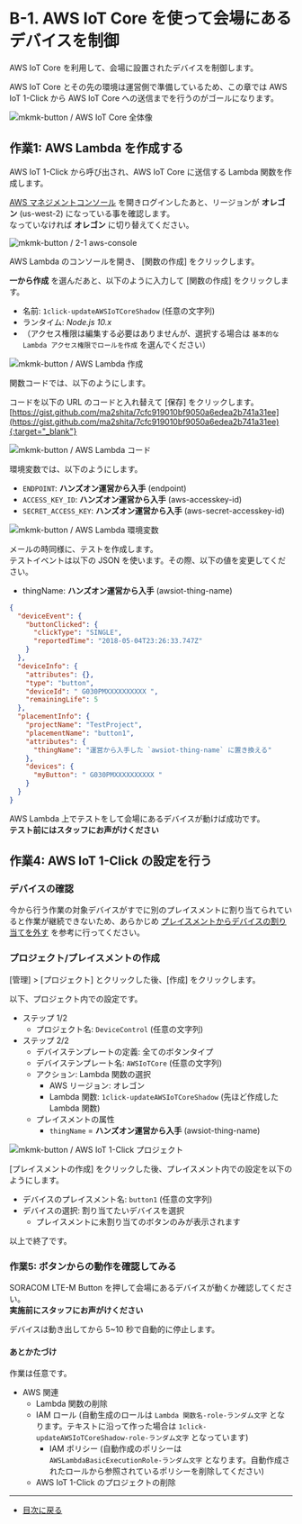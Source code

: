 # B-1. AWS IoT Core を使って会場にあるデバイスを制御

AWS IoT Core を利用して、会場に設置されたデバイスを制御します。

AWS IoT Core とその先の環境は運営側で準備しているため、この章では AWS IoT 1-Click から AWS IoT Core への送信までを行うのがゴールになります。

![mkmk-button / AWS IoT Core 全体像](https://docs.google.com/drawings/d/e/2PACX-1vSs0tF-8s21WZHxe7bWXMOkl5V06Y8hEdLnoQZQyDAMhnw5NCgCNYNJK_R-erEGY3sigR5RNlKS-2nj/pub?w=806&h=379)

## 作業1: AWS Lambda を作成する

AWS IoT 1-Click から呼び出され、AWS IoT Core に送信する Lambda 関数を作成します。

[AWS マネジメントコンソール](https://console.aws.amazon.com/console/home) を開きログインしたあと、リージョンが **オレゴン** (us-west-2) になっている事を確認します。  
なっていなければ **オレゴン** に切り替えてください。

![mkmk-button / 2-1 aws-console](https://docs.google.com/drawings/d/e/2PACX-1vSgprF60wQZHq5nvPUcueml_-wNwuVn3EWx9FqRV73-7mxS0bapShs6fPVD2LMV-Lrr6GLlb-aEhjIr/pub?w=928&h=189)

AWS Lambda のコンソールを開き、 [関数の作成] をクリックします。

**一から作成** を選んだあと、以下のように入力して [関数の作成] をクリックします。

* 名前: `1click-updateAWSIoTCoreShadow` (任意の文字列)
* ランタイム: _Node.js 10.x_
* （アクセス権限は編集する必要はありませんが、選択する場合は `基本的な Lambda アクセス権限でロールを作成` を選んでください）

![mkmk-button / AWS Lambda 作成](https://docs.google.com/drawings/d/e/2PACX-1vSaizKKpVN_v5vhtVed2QzXGAXlVCuSDd7M-nkZKoPWGAiJu-mF6Vi6o1Mo40fWHEZp1f3Fo3qGLlT-/pub?w=929&h=594)

関数コードでは、以下のようにします。

コードを以下の URL のコードと入れ替えて [保存] をクリックします。  
[https://gist.github.com/ma2shita/7cfc919010bf9050a6edea2b741a31ee](https://gist.github.com/ma2shita/7cfc919010bf9050a6edea2b741a31ee){:target="_blank"}

![mkmk-button / AWS Lambda コード](https://docs.google.com/drawings/d/e/2PACX-1vSovMN3Ab8Ewgx3qFLk2afThD6j_20H8XDM6QlXwg-iSRF-YNBQaOxZMcXYBo2mZOQOhEnytgB6ACaX/pub?w=841&h=670)

環境変数では、以下のようにします。

* `ENDPOINT`: **ハンズオン運営から入手** (endpoint)
* `ACCESS_KEY_ID`: **ハンズオン運営から入手** (aws-accesskey-id)
* `SECRET_ACCESS_KEY`: **ハンズオン運営から入手** (aws-secret-accesskey-id)

![mkmk-button / AWS Lambda 環境変数](https://docs.google.com/drawings/d/e/2PACX-1vTt-iOLSHOljgkwY6lI7WqH4rqM7SHRLMfT-wDyqdyv3EFUOrsDc0Y1U2FT8VE9ThxRQmubYnj6Bbtm/pub?w=919&h=457)

メールの時同様に、テストを作成します。  
テストイベントは以下の JSON を使います。その際、以下の値を変更してください。

* thingName: **ハンズオン運営から入手** (awsiot-thing-name)

```json
{
  "deviceEvent": {
    "buttonClicked": {
      "clickType": "SINGLE",
      "reportedTime": "2018-05-04T23:26:33.747Z"
    }
  },
  "deviceInfo": {
    "attributes": {},
    "type": "button",
    "deviceId": " G030PMXXXXXXXXXX ",
    "remainingLife": 5
  },
  "placementInfo": {
    "projectName": "TestProject",
    "placementName": "button1",
    "attributes": {
      "thingName": "運営から入手した `awsiot-thing-name` に置き換える"
    },
    "devices": {
      "myButton": " G030PMXXXXXXXXXX "
    }
  }
}
```

AWS Lambda 上でテストをして会場にあるデバイスが動けば成功です。  
**テスト前にはスタッフにお声がけください**

## 作業4: AWS IoT 1-Click の設定を行う

### デバイスの確認

今から行う作業の対象デバイスがすでに別のプレイスメントに割り当てられていると作業が継続できないため、あらかじめ [プレイスメントからデバイスの割り当てを外す](../unassing-placement) を参考に行ってください。

### プロジェクト/プレイスメントの作成

[管理] > [プロジェクト] とクリックした後、[作成] をクリックします。

以下、プロジェクト内での設定です。

* ステップ 1/2
    * プロジェクト名: `DeviceControl` (任意の文字列)
* ステップ 2/2
    * デバイステンプレートの定義: 全てのボタンタイプ
    * デバイステンプレート名: `AWSIoTCore` (任意の文字列)
    * アクション: Lambda 関数の選択
        * AWS リージョン: オレゴン
        * Lambda 関数: `1click-updateAWSIoTCoreShadow` (先ほど作成した Lambda 関数)
    * プレイスメントの属性
        * `thingName` = **ハンズオン運営から入手** (awsiot-thing-name)

![mkmk-button / AWS IoT 1-Click プロジェクト](https://docs.google.com/drawings/d/e/2PACX-1vS_Q8YXX3Dt80EYyGtlcpjLIPST0L7IUoEzL9Fo4xfpVg1rCb1FvPlojWaYnN_sh_spXSGWIgnAh0de/pub?w=601&h=689)

[プレイスメントの作成] をクリックした後、プレイスメント内での設定を以下のようにします。

* デバイスのプレイスメント名: `button1` (任意の文字列)
* デバイスの選択: 割り当てたいデバイスを選択
    * プレイスメントに未割り当てのボタンのみが表示されます

以上で終了です。

### 作業5: ボタンからの動作を確認してみる

SORACOM LTE-M Button を押して会場にあるデバイスが動くか確認してください。  
**実施前にスタッフにお声がけください**

デバイスは動き出してから 5~10 秒で自動的に停止します。

#### あとかたづけ

作業は任意です。

* AWS 関連
    * Lambda 関数の削除
    * IAM ロール (自動生成のロールは `Lambda 関数名-role-ランダム文字` となります。テキストに沿って作った場合は `1click-updateAWSIoTCoreShadow-role-ランダム文字` となっています)
      * IAM ポリシー (自動作成のポリシーは `AWSLambdaBasicExecutionRole-ランダム文字` となります。自動作成されたロールから参照されているポリシーを削除してください)
    * AWS IoT 1-Click のプロジェクトの削除

---

* [目次に戻る](../index#work-b)
